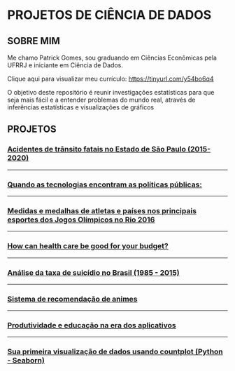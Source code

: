 # PROJETOS DE CIÊNCIA DE DADOS


## SOBRE MIM
  Me chamo Patrick Gomes, sou graduando em Ciências Econômicas pela UFRRJ e iniciante em Ciência de Dados.
  
  Clique aqui para visualizar meu currículo: https://tinyurl.com/y54bo6q4



  O objetivo deste repositório é reunir investigações estatísticas para que seja mais fácil e a entender problemas do mundo real, através de inferências estatísticas e visualizações de gráficos


## PROJETOS

### [Acidentes de trânsito fatais no Estado de São Paulo (2015-2020)](https://tinyurl.com/y36zhsgo)
_________________________________________________________________________________________________________________________________________________________________________________
### [Quando as tecnologias encontram as políticas públicas:](https://tinyurl.com/yy6cmgtq)

________________________________________________________________________________________________________________________________________________________________________________

### [Medidas e medalhas de atletas e países nos principais esportes dos Jogos Olímpicos no Rio 2016](https://tinyurl.com/y4mmb696)

_________________________________________________________________________________________________________________________________________________________________________________
### [How can health care be good for your budget?](https://tinyurl.com/y5vb887a)

_________________________________________________________________________________________________________________________________________________________________________________

### [Análise da taxa de suicídio no Brasil (1985 - 2015)](https://tinyurl.com/y53xluc9)

_________________________________________________________________________________________________________________________________________________________________________________

### [Sistema de recomendação de animes](https://tinyurl.com/y3spkayp)

__________________________________________________________________________________________________________________________________________________________________________________
### [Produtividade e educação na era dos aplicativos](https://tinyurl.com/yxc6pvwu)

_________________________________________________________________________________________________________________________________________________________________________________
### [Sua primeira visualização de dados usando countplot (Python - Seaborn)](https://tinyurl.com/y3cg9azc)

